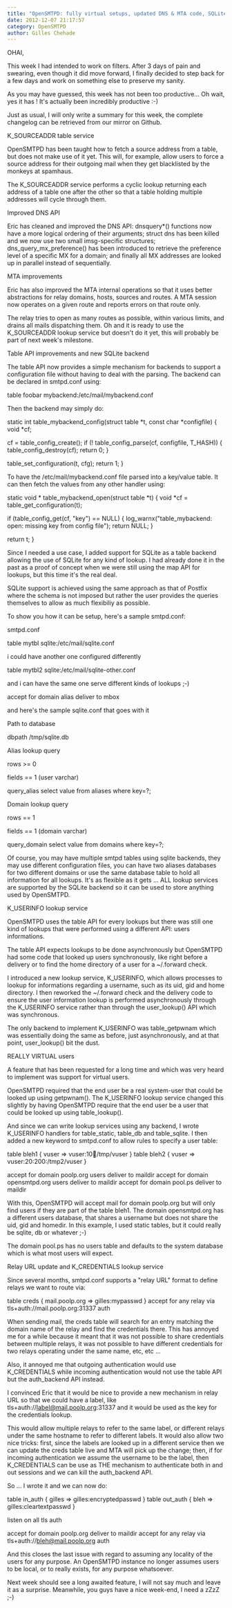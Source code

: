 ```yaml
---
title: "OpenSMTPD: fully virtual setups, updated DNS & MTA code, SQLite support"
date: 2012-12-07 21:17:57
category: OpenSMTPD
author: Gilles Chehade
---
```


OHAI,

This week I had intended to work on filters. After 3 days of pain and swearing, even though it did move forward, I finally decided to step back for a few days and work on something else to preserve my sanity.

As you may have guessed, this week has not been too productive... Oh wait, yes it has ! It's actually been incredibly productive :-)

Just as usual, I will only write a summary for this week, the complete changelog can be retrieved from our mirror on Github.

K_SOURCEADDR table service

OpenSMTPD has been taught how to fetch a source address from a table, but does not make use of it yet. This will, for example, allow users to force a source address for their outgoing mail when they get blacklisted by the monkeys at spamhaus.

The K_SOURCEADDR service performs a cyclic lookup returning each address of a table one after the other so that a table holding multiple addresses will cycle through them.

Improved DNS API

Eric has cleaned and improved the DNS API: dnsquery*() functions now have a more logical ordering of their arguments; struct dns has been killed and we now use two small imsg-specific structures; dns_query_mx_preference() has been introduced to retrieve the preference level of a specific MX for a domain; and finally all MX addresses are looked up in parallel instead of sequentially.

MTA improvements

Eric has also improved the MTA internal operations so that it uses better abstractions for relay domains, hosts, sources and routes. A MTA session now operates on a given route and reports errors on that route only.

The relay tries to open as many routes as possible, within various limits, and drains all mails dispatching them. Oh and it is ready to use the K_SOURCEADDR lookup service but doesn't do it yet, this will probably be part of next week's milestone.

Table API improvements and new SQLite backend

The table API now provides a simple mechanism for backends to support a configuration file without having to deal with the parsing. The backend can be declared in smtpd.conf using:

table foobar mybackend:/etc/mail/mybackend.conf

Then the backend may simply do:

static int table_mybackend_config(struct table *t, const char *configfile) { void *cf;

 cf = table_config_create();
if (! table_config_parse(cf, configfile, T_HASH)) {
    table_config_destroy(cf);
    return 0;
}

table_set_configuration(t, cfg);
return 1;
}

To have the /etc/mail/mybackend.conf file parsed into a key/value table. It can then fetch the values from any other handler using:

static void * table_mybackend_open(struct table *t) { void *cf = table_get_configuration(t);

 if (table_config_get(cf, "key") == NULL) {
    log_warnx("table_mybackend: open: missing key from config file");
    return NULL;
}

return t;
}

Since I needed a use case, I added support for SQLite as a table backend allowing the use of SQLite for any kind of lookup. I had already done it in the past as a proof of concept when we were still using the map API for lookups, but this time it's the real deal.

SQLite support is achieved using the same approach as that of Postfix where the schema is not imposed but rather the user provides the queries themselves to allow as much flexibiliy as possible.

To show you how it can be setup, here's a sample smtpd.conf:


smtpd.conf

table mytbl sqlite:/etc/mail/sqlite.conf

i could have another one configured differently

table mytbl2 sqlite:/etc/mail/sqlite-other.conf

and i can have the same one serve different kinds of lookups ;-)

accept for domain alias deliver to mbox

and here's the sample sqlite.conf that goes with it


Path to database

dbpath /tmp/sqlite.db

Alias lookup query

rows >= 0

fields == 1 (user varchar)

query_alias select value from aliases where key=?;

Domain lookup query

rows == 1

fields == 1 (domain varchar)

query_domain select value from domains where key=?;

Of course, you may have multiple smtpd tables using sqlite backends, they may use different configuration files, you can have two aliases databases for two different domains or use the same database table to hold all information for all lookups. It's as flexible as it gets ... ALL lookup services are supported by the SQLite backend so it can be used to store anything used by OpenSMTPD.

K_USERINFO lookup service

OpenSMTPD uses the table API for every lookups but there was still one kind of lookups that were performed using a different API: users informations.

The table API expects lookups to be done asynchronously but OpenSMTPD had some code that looked up users synchronously, like right before a delivery or to find the home directory of a user for a ~/.forward check.

I introduced a new lookup service, K_USERINFO, which allows processes to lookup for informations regarding a username, such as its uid, gid and home directory. I then reworked the ~/.forward check and the delivery code to ensure the user information lookup is performed asynchronously through the K_USERINFO service rather than through the user_lookup() API which was synchronous.

The only backend to implement K_USERINFO was table_getpwnam which was essentially doing the same as before, just asynchronously, and at that point, user_lookup() bit the dust.

REALLY VIRTUAL users

A feature that has been requested for a long time and which was very heard to implement was support for virtual users.

OpenSMTPD required that the end user be a real system-user that could be looked up using getpwnam(). The K_USERINFO lookup service changed this slightly by having OpenSMTPD require that the end user be a user that could be looked up using table_lookup().

And since we can write lookup services using any backend, I wrote K_USERINFO handlers for table_static, table_db and table_sqlite. I then added a new keyword to smtpd.conf to allow rules to specify a user table:

table bleh1 { vuser => vuser:10:100:/tmp/vuser } table bleh2 { vuser => vuser:20:200:/tmp2/vuser }

accept for domain poolp.org users deliver to maildir accept for domain opensmtpd.org users deliver to maildir accept for domain pool.ps deliver to maildir

With this, OpenSMTPD will accept mail for domain poolp.org but will only find users if they are part of the table bleh1. The domain opensmtpd.org has a different users database, that shares a username but does not share the uid, gid and homedir. In this example, I used static tables, but it could really be sqlite, db or whatever ;-)

The domain pool.ps has no users table and defaults to the system database which is what most users will expect.

Relay URL update and K_CREDENTIALS lookup service

Since several months, smtpd.conf supports a "relay URL" format to define relays we want to route via:

table creds { mail.poolp.org => gilles:mypasswd } accept for any relay via tls+auth://mail.poolp.org:31337 auth

When sending mail, the creds table will search for an entry matching the domain name of the relay and find the credentials there. This has annoyed me for a while because it meant that it was not possible to share credentials between multiple relays, it was not possible to have different credentials for two relays operating under the same name, etc, etc ...

Also, it annoyed me that outgoing authentication would use K_CREDENTIALS while incoming authentication would not use the table API but the auth_backend API instead.

I convinced Eric that it would be nice to provide a new mechanism in relay URL so that we could have a label, like tls+auth://label@mail.poolp.org:31337 and it would be used as the key for the credentials lookup.

This would allow multiple relays to refer to the same label, or different relays under the same hostname to refer to different labels. It would also allow two nice tricks: first, since the labels are looked up in a different service then we can update the creds table live and MTA will pick up the change; then, if for incoming authentication we assume the username to be the label, then K_CREDENTIALS can be use as THE mechanism to authenticate both in and out sessions and we can kill the auth_backend API.

So ... I wrote it and we can now do:

table in_auth { gilles => gilles:encryptedpasswd } table out_auth { bleh => gilles:cleartextpasswd }

listen on all tls auth

accept for domain poolp.org deliver to maildir accept for any relay via tls+auth://bleh@mail.poolp.org auth

And this closes the last issue with regard to assuming any locality of the users for any purpose. An OpenSMTPD instance no longer assumes users to be local, or to really exists, for any purpose whatsoever.

Next week should see a long awaited feature, I will not say much and leave it as a surprise. Meanwhile, you guys have a nice week-end, I need a zZzZ ;-)
